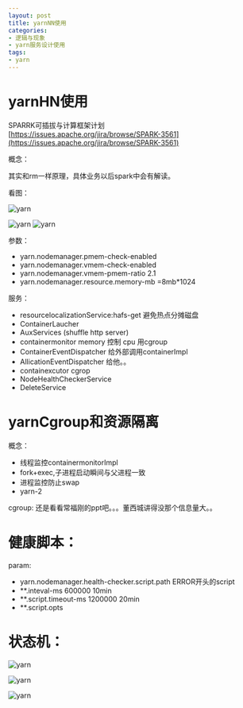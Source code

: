 ```yaml
---
layout: post
title: yarnNN使用
categories:
- 逻辑与现象
- yarn服务设计使用
tags:
- yarn
---
```



 yarnHN使用
============

SPARRK可插拔与计算框架计划
[https://issues.apache.org/jira/browse/SPARK-3561](https://issues.apache.org/jira/browse/SPARK-3561)

概念：


其实和rm一样原理，具体业务以后spark中会有解读。

看图：

![yarn](/images/2/34.png)

![yarn](/images/2/35.png)
![yarn](/images/2/36.png)


参数：

- yarn.nodemanager.pmem-check-enabled
- yarn.nodemanager.vmem-check-enabled
- yarn.nodemanager.vmem-pmem-ratio 2.1
- yarn.nodemanager.resource.memory-mb =8mb*1024

服务：

- resourcelocalizationService:hafs-get 避免热点分摊磁盘
- ContainerLaucher
- AuxServices (shuffle http server)
- containermonitor memory 控制 cpu 用cgroup
- ContainerEventDispatcher 给外部调用containerImpl
- AllicationEventDispatcher 给他。。
- containexcutor cgrop
- NodeHealthCheckerService
- DeleteService


 yarnCgroup和资源隔离
============
 
概念：

- 线程监控containermonitorImpl
- fork+exec,子进程启动瞬间与父进程一致
- 进程监控防止swap
- yarn-2

cgroup:
还是看看常福刚的ppt吧。。。董西城讲得没那个信息量大。。


健康脚本：
========

param:

- yarn.nodemanager.health-checker.script.path ERROR开头的script
- **.inteval-ms 600000 10min
- **.script.timeout-ms 1200000 20min
- **.script.opts

状态机：
===

![yarn](/images/2/37.png)

![yarn](/images/2/38.png)

![yarn](/images/2/39.png)